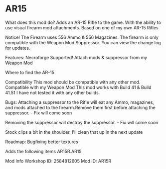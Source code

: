 # AR15

What does this mod do?
Adds an AR-15 Rifle to the game. With the ability to use visual firearm mod attachments. Based on one of my own AR-15 Rifles

Notice!
The Firearm uses 556 Ammo & 556 Magazines.
The firearm is only compatible with the Weapon Mod Suppressor.
You can view the change log for updates.

Features:
Necroforge Supported!
Attach mods & suppressor from my Weapon Mod

Where to find the AR-15


Compatibility
This mod should be compatible with any other mod.
Compatible with my Weapon Mod
This mod works with Build 41 & Build 41.51 I have not tested it with any other builds.

Bugs:
Attaching a suppressor to the Rifle will eat any Ammo, magazines, and mods attached to the firearm.Remove them first before attaching the suppressor. - Fix will come soon

Removing the suppressor will destroy the suppressor. - Fix will come soon

Stock clips a bit in the shoulder. I'll clean that up in the next update


Roadmap:
Bugfixing
better textures

Adds the following items
AR15R.AR15

Mod Info
Workshop ID: 2584812605
Mod ID: AR15R
